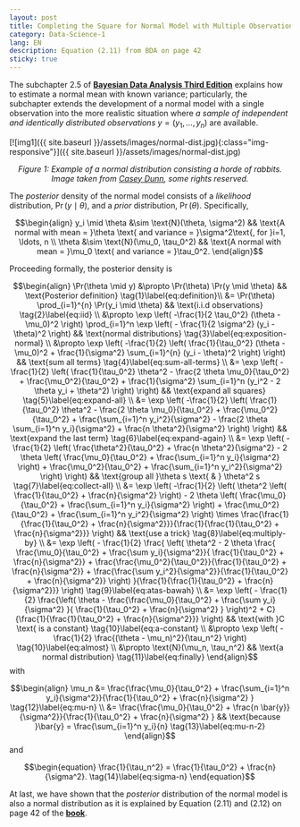 ```yaml
---
layout: post
title: Completing the Square for Normal Model with Multiple Observations
category: Data-Science-1
lang: EN
description: Equation (2.11) from BDA on page 42
sticky: true
---
```


The subchapter 2.5 of [**Bayesian Data Analysis Third Edition**](http://www.stat.columbia.edu/~gelman/book/BDA3.pdf) explains how to estimate a normal mean with known variance; particularly, the subchapter extends the development of a normal model with a single observation into the more realistic situation where _a sample of independent and identically distributed observations_ $y = (y_1, \ldots, y_n)$ are available.       
    
[![img1]({{ site.baseurl }}/assets/images/normal-dist.jpg){:class="img-responsive"}]({{ site.baseurl }}/assets/images/normal-dist.jpg)*<center>$\pmb{\text{Figure 1}}$: Example of a normal distribution consisting a horde of rabbits. Image taken from <a href="https://vimeo.com/75089338">Casey Dunn</a>, some rights reserved.</center>*     
        
The _posterior_ density of the normal model consists of a _likelihood_ distribution, $\Pr(y \mid \theta)$, and a _prior_ distribution, $\Pr(\theta)$. Specifically,    
    
$$\begin{align}
	y_i \mid \theta &\sim \text{N}(\theta, \sigma^2) && \text{A normal with mean = }\theta \text{ and variance = }\sigma^2\text{, for }i=1, \ldots, n \\
	\theta          &\sim \text{N}(\mu_0, \tau_0^2)  &&  \text{A normal with mean = }\mu_0 \text{ and variance = }\tau_0^2.
\end{align}$$

Proceeding formally, the posterior density is    

$$\begin{align}
\Pr(\theta \mid y) &\propto \Pr(\theta) \Pr(y \mid \theta) && \text{Posterior definition} \tag{1}\label{eq:definition}\\
                   &= \Pr(\theta) \prod_{i=1}^{n} \Pr(y_i \mid \theta) && \text{i.i.d observations} \tag{2}\label{eq:iid} \\
                   &\propto \exp \left( -\frac{1}{2 \tau_0^2} (\theta - \mu_0)^2 \right) \prod_{i=1}^n \exp \left( - \frac{1}{2 \sigma^2} (y_i - \theta)^2 \right) && \text{normal distributions} \tag{3}\label{eq:exposition-normal} \\
                   &\propto \exp \left( -\frac{1}{2} \left( \frac{1}{\tau_0^2} (\theta - \mu_0)^2 + \frac{1}{\sigma^2} \sum_{i=1}^{n} (y_i - \theta)^2 \right) \right)  && \text{sum all terms} \tag{4}\label{eq:sum-all-terms} \\
                   &= \exp \left( -\frac{1}{2} \left( \frac{1}{\tau_0^2} \theta^2 - \frac{2 \theta \mu_0}{\tau_0^2} + \frac{\mu_0^2}{\tau_0^2} + \frac{1}{\sigma^2} \sum_{i=1}^n (y_i^2 - 2 \theta y_i + \theta^2) \right) \right) && \text{expand all squares} \tag{5}\label{eq:expand-all} \\
                   &= \exp \left( -\frac{1}{2} \left( \frac{1}{\tau_0^2} \theta^2 - \frac{2 \theta \mu_0}{\tau_0^2} + \frac{\mu_0^2}{\tau_0^2} + \frac{\sum_{i=1}^n y_i^2}{\sigma^2} - \frac{2 \theta \sum_{i=1}^n y_i}{\sigma^2} + \frac{n \theta^2}{\sigma^2} \right) \right) && \text{expand the last term} \tag{6}\label{eq:expand-again} \\
                   &= \exp \left( -\frac{1}{2} \left( \frac{\theta^2}{\tau_0^2} + \frac{n \theta^2}{\sigma^2} - 2 \theta \left( \frac{\mu_0}{\tau_0^2} + \frac{\sum_{i=1}^n y_i}{\sigma^2} \right) + \frac{\mu_0^2}{\tau_0^2} + \frac{\sum_{i=1}^n y_i^2}{\sigma^2} \right) \right) && \text{group all }\theta s \text{ & } \theta^2 s \tag{7}\label{eq:collect-all} \\
                   &= \exp \left( -\frac{1}{2} \left( \theta^2 \left( \frac{1}{\tau_0^2} + \frac{n}{\sigma^2} \right) - 2 \theta \left( \frac{\mu_0}{\tau_0^2} + \frac{\sum_{i=1}^n y_i}{\sigma^2} \right) + \frac{\mu_0^2}{\tau_0^2} + \frac{\sum_{i=1}^n y_i^2}{\sigma^2} \right) \times \frac{\frac{1}{\frac{1}{\tau_0^2} + \frac{n}{\sigma^2}}}{\frac{1}{\frac{1}{\tau_0^2} + \frac{n}{\sigma^2}}} \right) && \text{use a trick} \tag{8}\label{eq:multiply-by} \\
                   &= \exp \left( - \frac{1}{2} \frac{  \left( \theta^2 - 2 \theta \frac{ \frac{\mu_0}{\tau_0^2} + \frac{\sum y_i}{\sigma^2}}{ \frac{1}{\tau_0^2} + \frac{n}{\sigma^2}} + \frac{\frac{\mu_0^2}{\tau_0^2}}{\frac{1}{\tau_0^2} + \frac{n}{\sigma^2}}  + \frac{\frac{\sum y_i^2}{\sigma^2}}{\frac{1}{\tau_0^2} + \frac{n}{\sigma^2}} \right)  }{\frac{1}{\frac{1}{\tau_0^2} + \frac{n}{\sigma^2}}} \right) \tag{9}\label{eq:atas-bawah} \\
                   &= \exp \left( - \frac{1}{2} \frac{\left( \theta - \frac{\frac{\mu_0}{\tau_0^2} + \frac{\sum y_i}{\sigma^2} }{ \frac{1}{\tau_0^2} + \frac{n}{\sigma^2}  }  \right)^2 + C}{\frac{1}{\frac{1}{\tau_0^2} + \frac{n}{\sigma^2}}}   \right) && \text{with }C \text{ is a constant} \tag{10}\label{eq:a-constant} \\
                   &\propto \exp \left( -\frac{1}{2} \frac{(\theta - \mu_n)^2}{\tau_n^2} \right) \tag{10}\label{eq:almost} \\
                   &\propto \text{N}(\mu_n, \tau_n^2)  && \text{a normal distribution}        \tag{11}\label{eq:finally}         
\end{align}$$
with    

$$\begin{align}
	\mu_n &= \frac{\frac{\mu_0}{\tau_0^2} + \frac{\sum_{i=1}^n y_i}{\sigma^2}}{\frac{1}{\tau_0^2} + \frac{n}{\sigma^2} } \tag{12}\label{eq:mu-n} \\
	      &= \frac{\frac{\mu_0}{\tau_0^2} + \frac{n \bar{y}}{\sigma^2}}{\frac{1}{\tau_0^2} + \frac{n}{\sigma^2} } && \text{because }\bar{y} = \frac{\sum_{i=1}^n y_i}{n} \tag{13}\label{eq:mu-n-2}
\end{align}$$
and   

$$\begin{equation}
	\frac{1}{\tau_n^2} = \frac{1}{\tau_0^2} + \frac{n}{\sigma^2}. \tag{14}\label{eq:sigma-n}
\end{equation}$$


At last, we have shown that the _posterior_ distribution of the normal model is also a normal distribution as it is explained by Equation (2.11) and (2.12) on page 42 of the [**book**](http://www.stat.columbia.edu/~gelman/book/BDA3.pdf).